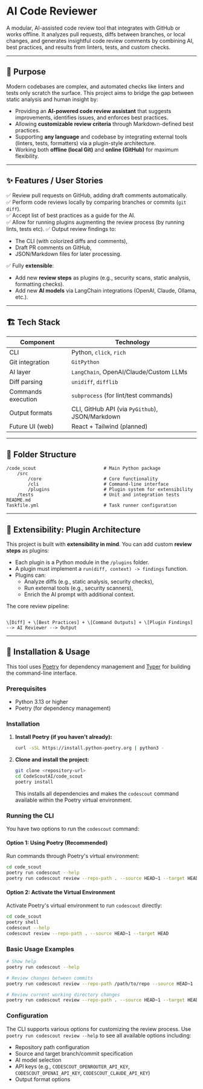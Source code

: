 # AI Code Reviewer

A modular, AI-assisted code review tool that integrates with GitHub or works offline. It analyzes pull requests, diffs between branches, or local changes, and generates insightful code review comments by combining AI, best practices, and results from linters, tests, and custom checks.

---

## 🚀 Purpose

Modern codebases are complex, and automated checks like linters and tests only scratch the surface. This project aims to bridge the gap between static analysis and human insight by:

- Providing an **AI-powered code review assistant** that suggests improvements, identifies issues, and enforces best practices.
- Allowing **customizable review criteria** through Markdown-defined best practices.
- Supporting **any language** and codebase by integrating external tools (linters, tests, formatters) via a plugin-style architecture.
- Working both **offline (local Git)** and **online (GitHub)** for maximum flexibility.

---

## ✨ Features / User Stories

✅ Review pull requests on GitHub, adding draft comments automatically.  
✅ Perform code reviews locally by comparing branches or commits (`git diff`).  
✅ Accept list of best practices as a guide for the AI.  
✅ Allow for running plugins augmenting the review process (by running lints, tests etc).
✅ Output review findings to:

- The CLI (with colorized diffs and comments),
- Draft PR comments on GitHub,
- JSON/Markdown files for later processing.

✅ Fully **extensible**:  

- Add new **review steps** as plugins (e.g., security scans, static analysis, formatting checks).
- Add new **AI models** via LangChain integrations (OpenAI, Claude, Ollama, etc.).

---

## 🏗️ Tech Stack

| Component          | Technology                                         |
|--------------------|----------------------------------------------------|
| CLI                | Python, `click`, `rich`                             |
| Git integration    | `GitPython`                                        |
| AI layer           | `LangChain`, OpenAI/Claude/Custom LLMs             |
| Diff parsing       | `unidiff`, `difflib`                               |
| Commands execution | `subprocess` (for lint/test commands)              |
| Output formats     | CLI, GitHub API (via `PyGithub`), JSON/Markdown    |
| Future UI (web)    | React + Tailwind (planned)                         |

---

## 📂 Folder Structure

```
/code_scout                         # Main Python package
    /src
        /core                       # Core functionality
        /cli                        # Command-line interface
        /plugins                    # Plugin system for extensibility
    /tests                          # Unit and integration tests
README.md
Taskfile.yml                        # Task runner configuration
```

---

## 🔌 Extensibility: Plugin Architecture

This project is built with **extensibility in mind**. You can add custom **review steps** as plugins:

- Each plugin is a Python module in the `/plugins` folder.
- A plugin must implement a `run(diff, context) -> findings` function.
- Plugins can:
  - Analyze diffs (e.g., static analysis, security checks),
  - Run external tools (e.g., security scanners),
  - Enrich the AI prompt with additional context.

The core review pipeline:

```

\[Diff] + \[Best Practices] + \[Command Outputs] + \[Plugin Findings] --> AI Reviewer --> Output

````

---

## 🚀 Installation & Usage

This tool uses [Poetry](https://python-poetry.org/) for dependency management and [Typer](https://typer.tiangolo.com/) for building the command-line interface.

### Prerequisites

- Python 3.13 or higher
- Poetry (for dependency management)

### Installation

1. **Install Poetry (if you haven't already):**

   ```bash
   curl -sSL https://install.python-poetry.org | python3 -
   ```

2. **Clone and install the project:**

   ```bash
   git clone <repository-url>
   cd CodeScoutAI/code_scout
   poetry install
   ```

   This installs all dependencies and makes the `codescout` command available within the Poetry virtual environment.

### Running the CLI

You have two options to run the `codescout` command:

#### Option 1: Using Poetry (Recommended)

Run commands through Poetry's virtual environment:

```bash
cd code_scout
poetry run codescout --help
poetry run codescout review --repo-path . --source HEAD~1 --target HEAD
```

#### Option 2: Activate the Virtual Environment

Activate Poetry's virtual environment to run `codescout` directly:

```bash
cd code_scout
poetry shell
codescout --help
codescout review --repo-path . --source HEAD~1 --target HEAD
```

### Basic Usage Examples

```bash
# Show help
poetry run codescout --help

# Review changes between commits
poetry run codescout review --repo-path /path/to/repo --source HEAD~1 --target HEAD

# Review current working directory changes
poetry run codescout review --repo-path . --source HEAD~1 --target HEAD
```

### Configuration

The CLI supports various options for customizing the review process. Use `poetry run codescout review --help` to see all available options including:

- Repository path configuration
- Source and target branch/commit specification
- AI model selection
- API keys (e.g., `CODESCOUT_OPENROUTER_API_KEY`, `CODESCOUT_OPENAI_API_KEY`, `CODESCOUT_CLAUDE_API_KEY`)
- Output format options
